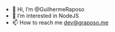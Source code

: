 - 👋 Hi, I’m @GuilhermeRaposo
- 👀 I’m interested in NodeJS
- 📫 How to reach me dev@graposo.me

<!---
GuilhermeRaposo/GuilhermeRaposo is a ✨ special ✨ repository because its `README.md` (this file) appears on your GitHub profile.
You can click the Preview link to take a look at your changes.
--->
